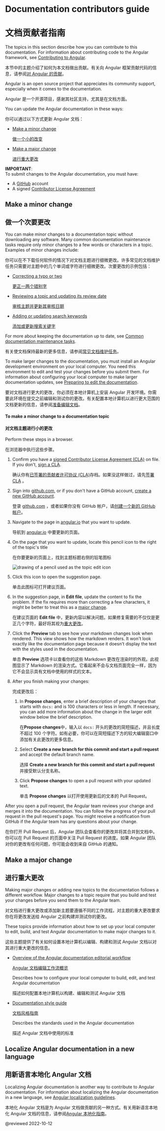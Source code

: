 # Documentation contributors guide

# 文档贡献者指南

<!-- markdownLint-disable MD001 -->

The topics in this section describe how you can contribute to this documentation.
For information about contributing code to the Angular framework, see [Contributing to Angular][GithubAngularAngularBlobMainContributingMd].

本节中的主题介绍了如何为本文档做出贡献。有关向 Angular 框架贡献代码的信息，请参阅[对 Angular 的贡献][GithubAngularAngularBlobMainContributingMd]。

Angular is an open source project that appreciates its community support, especially when it comes to the documentation.

Angular 是一个开源项目，感谢其社区支持，尤其是在文档方面。

You can update the Angular documentation in these ways:

你可以通过以下方式更新 Angular 文档：

* [Make a minor change][AioGuideContributorsGuideOverviewMakeAMinorChange]

  [做一个小的改变][AioGuideContributorsGuideOverviewMakeAMinorChange]

* [Make a major change][AioGuideContributorsGuideOverviewMakeAMajorChange]

  [进行重大更改][AioGuideContributorsGuideOverviewMakeAMajorChange]

<div class="alert is-important">

**IMPORTANT**:<br />
To submit changes to the Angular documentation, you must have:

*   A [GitHub][GithubMain] account
*   A signed [Contributor License Agreement][GithubAngularAngularBlobMainContributingMdSigningTheCla]

</div>

## Make a minor change

## 做一个次要更改

You can make minor changes to a documentation topic without downloading any software.
Many common documentation maintenance tasks require only minor changes to a few words or characters in a topic.
Examples of minor changes include:

你可以在不下载任何软件的情况下对文档主题进行细微更改。许多常见的文档维护任务只需要对主题中的几个单词或字符进行细微更改。次要更改的示例包括：

* [Correcting a typo or two][AioGuideContributorGuideOverviewToMakeAMinorChangeToADocumentationTopic]

  [更正一两个错别字][AioGuideContributorGuideOverviewToMakeAMinorChangeToADocumentationTopic]

* [Reviewing a topic and updating its review date][AioGuideReviewingContentUpdateTheLastReviewedDate]

  [审核主题并更新其审核日期][AioGuideReviewingContentUpdateTheLastReviewedDate]

* [Adding or updating search keywords][AioGuideUpdatingSearchKeywords]

  [添加或更新搜索关键字][AioGuideUpdatingSearchKeywords]

For more about keeping the documentation up to date, see [Common documentation maintenance tasks][AioGuideDocTasks].

有关使文档保持最新的更多信息，请参阅[常见文档维护任务][AioGuideDocTasks]。

To make larger changes to the documentation, you must install an Angular development environment on your local computer.
You need this environment to edit and test your changes before you submit them.
For information about configuring your local computer to make larger documentation updates, see [Preparing to edit the documentation][AioGuideDocPrepareToEdit].

要对文档进行更大的更改，你必须在本地计算机上安装 Angular 开发环境。你需要此环境在提交之前编辑和测试你的更改。有关配置本地计算机以进行更大范围的文档更新的信息，请参阅[准备编辑文档][AioGuideDocPrepareToEdit]。

<!-- markdownLint-disable MD033 -->

#### To make a minor change to a documentation topic

#### 对文档主题进行小的更改

Perform these steps in a browser.

在浏览器中执行这些步骤。

1. Confirm you have a [signed Contributor License Agreement (CLA)][GoogleDeveloperClaClas] on file.
   If you don't, [sign a CLA][GithubAngularAngularBlobMainContributingMdSigningTheCla].

   确认你有[已签署的贡献者许可协议 (CLA)][GoogleDeveloperClaClas]存档。如果没这样做过，请先[签署 CLA][GithubAngularAngularBlobMainContributingMdSigningTheCla] 。

1. Sign into [github.com][GithubMain], or if you don't have a GitHub account, [create a new GitHub account][GithubJoin].

   登录 [github.com][GithubMain] ，或者如果你没有 GitHub 帐户，请[创建一个新的 GitHub 帐户][GithubJoin]。

1. Navigate to the page in [angular.io][AngularMain] that you want to update.

   导航到 [angular.io][AngularMain] 中要更新的页面。

1. On the page that you want to update, locate this pencil icon to the right of the topic's title

   在你要更新的页面上，找到主题标题右侧的铅笔图标

   <div class="lightbox">

   <img alt="drawing of a pencil used as the topic edit icon" src="generated/images/guide/contributors-guide/edit-icon.png">

   </div>

1. Click this icon to open the suggestion page.

   单击此图标可打开建议页面。

1. In the suggestion page, in **Edit file**, update the content to fix the problem.
   If the fix requires more than correcting a few characters, it might be better to treat this as a [major change][AioGuideContributorsGuideOverviewMakeAMajorChange].

   在建议页面的 **Edit file** 中，更新内容以解决问题。如果修复需要的不仅仅是更正几个字符，最好将其视为[重大更改][AioGuideContributorsGuideOverviewMakeAMajorChange]。

1. Click the **Preview** tab to see how your markdown changes look when rendered.
   This view shows how the markdown renders.
   It won't look exactly like the documentation page because it doesn't display the text with the styles used in the documentation.

   单击 **Preview** 选项卡以查看你的这些 Markdown 更改在渲染时的外观。此视图显示了 Markdown 的渲染方式。它看起来不会与文档页面完全一样，因为它不会显示具有文档中使用的样式的文本。

1. After you finish making your changes:

   完成更改后：

   1. In **Propose changes**, enter a brief description of your changes that starts with `docs:` and is 100 characters or less in length.
      If necessary, you can add more information about the change in the larger edit window below the brief description.

      在**Propose changes**中，输入以 `docs:` 开头的更改的简短描述，并且长度不超过 100 个字符。如有必要，你可以在简短描述下方的较大编辑窗口中添加有关此更改的更多信息。

   1. Select **Create a new branch for this commit and start a pull request** and accept the default branch name.

      选择 **Create a new branch for this commit and start a pull request** 并接受默认分支名称。

   1. Click **Propose changes** to open a pull request with your updated text.

      单击 **Propose changes** 以打开使用更新后的文本的 Pull Request。

After you open a pull request, the Angular team reviews your change and merges it into the documentation.
You can follow the progress of your pull request in the pull request's page.
You might receive a notification from GitHub if the Angular team has any questions about your change.

在你打开 Pull Request 后，Angular 团队会查看你的更改并将其合并到文档中。你可以在 Pull Request 的页面中关注 Pull Request 的进度。如果 Angular 团队对你的更改有任何问题，你可能会收到来自 GitHub 的通知。

## Make a major change

## 进行重大更改

Making major changes or adding new topics to the documentation follows a different workflow.
Major changes to a topic require that you build and test your changes before you send them to the Angular team.

对文档进行重大更改或添加新主题要遵循不同的工作流程。对主题的重大更改要求你在将更改发送给 Angular 之前构建并测试你的更改。

These topics provide information about how to set up your local computer to edit, build, and test Angular documentation to make major changes to it.

这些主题提供了有关如何设置本地计算机以编辑、构建和测试 Angular 文档以对其进行重大更改的信息。

* [Overview of the Angular documentation editorial workflow][AioGuideDocUpdateOverview]

  [Angular 文档编辑工作流概览][AioGuideDocUpdateOverview]

  Describes how to configure your local computer to build, edit, and test Angular documentation

  描述如何配置本地计算机以构建、编辑和测试 Angular 文档

* [Documentation style guide][AioGuideDocStyleGuide]

  [文档风格指南][AioGuideDocStyleGuide]

  Describes the standards used in the Angular documentation

  描述 Angular 文档中使用的标准

## Localize Angular documentation in a new language

## 用新语言本地化 Angular 文档

Localizing Angular documentation is another way to contribute to Angular documentation.
For information about localizing the Angular documentation in a new language, see [Angular localization guidelines][AioGuideLocalizingAngular].

本地化 Angular 文档是为 Angular 文档做贡献的另一种方式。有关用新语言本地化 Angular 文档的信息，请参阅[Angular 本地化指南][AioGuideLocalizingAngular]。

<!-- links -->

[AioGuideContributorsGuideOverviewMakeAMajorChange]: guide/contributors-guide-overview#make-a-major-change "Make a major change - Documentation contributors guide | Angular"

[AioGuideContributorsGuideOverviewMakeAMinorChange]: guide/contributors-guide-overview#make-a-minor-change "Make a minor change - Documentation contributors guide | Angular"

[AioGuideContributorGuideOverviewToMakeAMinorChangeToADocumentationTopic]: guide/contributors-guide-overview#to-make-a-minor-change-to-a-documentation-topic "To make a minor change to a documentation topic - Documentation contributors guide | Angular"

[AioGuideDocPrepareToEdit]: guide/doc-prepare-to-edit "Preparing to edit documentation | Angular"

[AioGuideDocStyleGuide]: guide/docs-style-guide "Angular documentation style guide | Angular"

[AioGuideDocTasks]: guide/doc-tasks "Common documentation maintenance tasks | Angular"

[AioGuideDocUpdateOverview]: guide/doc-update-overview "Overview of Angular documentation editing | Angular"

[AioGuideLocalizingAngular]: guide/localizing-angular "Angular documentation style guide | Angular"

[AioGuideReviewingContentUpdateTheLastReviewedDate]: guide/reviewing-content#update-the-last-reviewed-date "Update the last reviewed date - Test a documentation update | Angular"

[AioGuideUpdatingSearchKeywords]: guide/updating-search-keywords "Updating search keywords | Angular"

<!-- external links -->

[AngularMain]: https://angular.io "Angular"

[GithubAngularAngularBlobMainContributingMd]: https://github.com/angular/angular/blob/main/CONTRIBUTING.md "Contributing to Angular | angular/angular | GitHub"

[GithubAngularAngularBlobMainContributingMdSigningTheCla]: https://github.com/angular/angular/blob/main/CONTRIBUTING.md#-signing-the-cla "Signing the CLA - Contributing to Angular | angular/angular | GitHub"

[GithubMain]: https://github.com "GitHub"

[GithubJoin]: https://github.com/join "Join GitHub | GitHub"

[GoogleDeveloperClaClas]: https://cla.developers.google.com/clas "Contributor License Agreements | Google Open Source"

<!--end links -->

@reviewed 2022-10-12